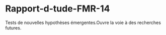 # Rapport-d-tude-FMR-14
Tests de nouvelles hypothèses émergentes.Ouvre la voie à des recherches futures.
